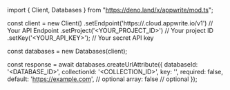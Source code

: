 import { Client, Databases } from "https://deno.land/x/appwrite/mod.ts";

const client = new Client()
    .setEndpoint('https://<REGION>.cloud.appwrite.io/v1') // Your API Endpoint
    .setProject('<YOUR_PROJECT_ID>') // Your project ID
    .setKey('<YOUR_API_KEY>'); // Your secret API key

const databases = new Databases(client);

const response = await databases.createUrlAttribute({
    databaseId: '<DATABASE_ID>',
    collectionId: '<COLLECTION_ID>',
    key: '',
    required: false,
    default: 'https://example.com', // optional
    array: false // optional
});
